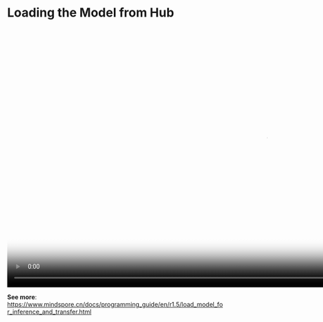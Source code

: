 # Loading the Model from Hub

[comment]: <> (This document contains Hands-on Tutorial Series. Gitee does not support display. Please check tutorials on the official website)

<video id="video5" autoplay controls width="1200px" height="600px" poster="https://mindspore-website.obs.cn-north-4.myhuaweicloud.com:443/teaching_video/cover/%E6%89%8B%E6%8A%8A%E6%89%8B%E7%B3%BB%E5%88%97/%E4%BB%8EHUb%E4%B8%AD%E5%8A%A0%E8%BD%BD%E6%A8%A1%E5%9E%8B%E8%AF%A6%E6%83%85%E9%A1%B5EN.png">
<source id="mp45" src="https://mindspore-website.obs.cn-north-4.myhuaweicloud.com:443/teaching_video/video/loading%20the%20model%20from%20hub.mp4" type="video/mp4">
</video>

**See more**: <https://www.mindspore.cn/docs/programming_guide/en/r1.5/load_model_for_inference_and_transfer.html>